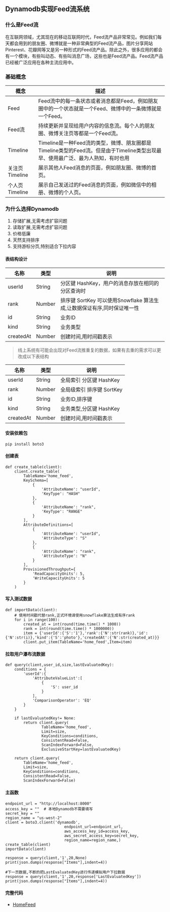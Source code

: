 ## Dynamodb实现Feed流系统

### 什么是Feed流

在互联网领域，尤其现在的移动互联网时代，Feed流产品非常常见。例如我们每天都会用到的朋友圈、微博就是一种非常典型的Feed流产品，图片分享网站Pinterest、花瓣网等又是另一种形式的Feed流产品。除此之外，很多应用的都会有一个模块，有些叫动态、有些叫消息广场，这些也是Feed流产品。Feed流产品已经被广泛应用在各种主流应用中。

### 基础概念

|概念|描述|
|---|---|
|Feed|Feed流中的每一条状态或者消息都是Feed，例如朋友圈中的一个状态就是一个Feed、微博中的一条微博就是一个Feed。|
|Feed流|持续更新并呈现给用户内容的信息流。每个人的朋友圈、微博关注页等都是一个Feed流。|
|Timeline|Timeline是一种Feed流的类型，微博、朋友圈都是Timeline类型的Feed流。但是由于Timeline类型出现最早、使用最广泛、最为人熟知，有时也用||Timeline来表示Feed流。|
|关注页Timeline|展示其他人Feed消息的页面，例如朋友圈、微博的首页。|
|个人页Timeline|展示自己发送过的Feed消息的页面，例如微信中的相册、微博的个人页。|

### 为什么选择Dynamodb

1. 存储扩展,无需考虑扩容问题
2. 读取扩展,无需考虑扩容问题
3. 价格低廉
4. 天然支持排序
5. 支持游标分页,特别适合下拉内容


#### 表结构设计

|名称|类型|说明|
|---|---|---|
|userId|String|分区键 HashKey，用户的消息存放在相同的分区查询时|
|rank|Number|排序键 SortKey 可以使用Snowflake 算法生成,让数据保证有序,同时保证唯一性|
|id|String|业务ID|
|kind|String|业务类型|
|createdAt|Number|创建时间,用时间戳表示|

> 线上系统有可能会出现对Feed流推重复的数据，如果有去重的需求可以更改成以下表结构


|名称|类型|说明|
|---|---|---|
|userId|String|全局索引 分区键 HashKey|
|rank|Number|全局级索引 排序键 SortKey|
|id|String|业务ID,排序键|
|kind|String|业务类型,分区键 HashKey|
|createdAt|Number|创建时间,用时间戳表示|


#### 安装依赖包

```
pip install boto3
```

#### 创建表
```
def create_table(client):
    client.create_table(
        TableName='home_feed',
        KeySchema=[
            { 
                'AttributeName': "userId", 
                'KeyType': "HASH"
            },
            { 
                'AttributeName': "rank", 
                'KeyType': "RANGE"
            }
        ],
        AttributeDefinitions=[
            { 
                'AttributeName': "userId", 
                'AttributeType': "S" 
            },
            { 
                'AttributeName': "rank", 
                'AttributeType': "N" 
            }
        ],
        ProvisionedThroughput={       
            'ReadCapacityUnits': 5, 
            'WriteCapacityUnits': 5
        }
    )
```

#### 写入测试数据

```
def importData(client):
    # 使用时间戳代替rank,正式环境请使用snowflake算法生成有序rank
    for i in range(100):
        created_at = int(round(time.time() * 1000))
        rank = int(round(time.time() * 1000000))
        item = {'userId':{'S':'1'},'rank':{'N':str(rank)},'id':{'N':str(i)},'kind':{'S':'photo'},'createdAt':{'N':str(created_at)}}
        client.put_item(TableName='home_feed',Item=item)
```

#### 拉取用户瀑布流数据

```
def query(client,user_id,size,lastEvaluatedKey):
    conditions = {
        'userId':{
            'AttributeValueList':[
                {
                    'S': user_id
                }
            ],
            'ComparisonOperator': 'EQ'
        }
    }

    if lastEvaluatedKey!= None:
        return client.query(
                TableName='home_feed',
                Limit=size,
                KeyConditions=conditions,
                ConsistentRead=False,
                ScanIndexForward=False,
                ExclusiveStartKey=lastEvaluatedKey)

    return client.query(
        TableName='home_feed',
        Limit=size,
        KeyConditions=conditions,
        ConsistentRead=False,
        ScanIndexForward=False)

```

#### 主函数
```
endpoint_url = "http://localhost:8000"
access_key = ""  # 本地Dynamodb不需要填写
secret_key = ""
region_name = "us-west-2"
client = boto3.client('dynamodb',
                          endpoint_url=endpoint_url,
                          aws_access_key_id=access_key,
                          aws_secret_access_key=secret_key,
                          region_name=region_name,)
create_table(client)
importData(client)

response = query(client,'1',20,None)
print(json.dumps(response["Items"],indent=4))

#下一页数据,不断的把LastEvaluatedKey进行传递模拟用户下拉数据
response = query(client,'1',20,response['LastEvaluatedKey'])
print(json.dumps(response["Items"],indent=4))
```

#### 完整代码

* [HomeFeed](./src/home_feed.py)
